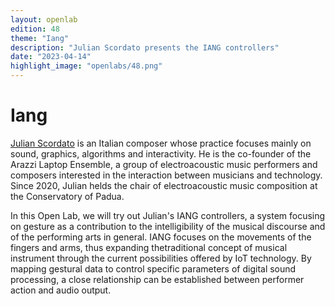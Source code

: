 ```yaml
---
layout: openlab
edition: 48
theme: "Iang"
description: "Julian Scordato presents the IANG controllers"
date: "2023-04-14"
highlight_image: "openlabs/48.png"
---
```


<script>
    import CaptionedImage from "../../components/Images/CaptionedImage.svelte"
</script>

<CaptionedImage
    src="openlabs/ol48.png"
    alt="IANG by Julian Scordato"
    caption="Iang by Julian Scordato"/>

# Iang

[Julian Scordato](https://www.julianscordato.com/projects.html) is an Italian composer whose practice focuses mainly on sound, graphics, algorithms and interactivity. He is the co-founder of the Arazzi Laptop Ensemble, a group of electroacoustic music performers and composers interested in the interaction between musicians and technology. Since 2020, Julian helds the chair of electroacoustic music composition at the Conservatory of Padua.


In this Open Lab, we will try out Julian's IANG controllers, a system focusing on gesture as a contribution to the intelligibility of the musical discourse and of the performing arts in general. IANG focuses on the movements of the fingers and arms, thus expanding thetraditional concept of musical instrument through the current possibilities offered by IoT technology. By mapping gestural data to control specific parameters of digital sound processing, a close relationship can be established between performer action and audio output.


